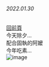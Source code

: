 ###### 2022.01.30   
[回前頁](https://WHALEon120.github.io/blogs/feeling/main)  
今天除夕...  
配合固執的阿嬤  
今年吃素...  
![image](https://whaleon120.github.io/blogs/image/20220131_183436.jpg)

